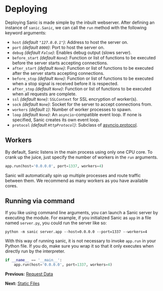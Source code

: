 # Deploying

Deploying Sanic is made simple by the inbuilt webserver. After defining an
instance of `sanic.Sanic`, we can call the `run` method with the following
keyword arguments:

- `host` *(default `"127.0.0.1"`)*: Address to host the server on.
- `port` *(default `8000`)*: Port to host the server on.
- `debug` *(default `False`)*: Enables debug output (slows server).
- `before_start` *(default `None`)*: Function or list of functions to be executed
                           before the server starts accepting connections.
- `after_start` *(default `None`)*: Function or list of functions to be executed
                    after the server starts accepting connections.
- `before_stop` *(default `None`)*: Function or list of functions to be
                    executed when a stop signal is received before it is
                    respected.
- `after_stop` *(default `None`)*: Function or list of functions to be executed
                    when all requests are complete.
- `ssl` *(default `None`)*: `SSLContext` for SSL encryption of worker(s).
- `sock` *(default `None`)*: Socket for the server to accept connections from.
- `workers` *(default `1`)*: Number of worker processes to spawn.
- `loop` *(default `None`)*: An `asyncio`-compatible event loop. If none is
                             specified, Sanic creates its own event loop.
- `protocol` *(default `HttpProtocol`)*: Subclass
  of
  [asyncio.protocol](https://docs.python.org/3/library/asyncio-protocol.html#protocol-classes).

## Workers

By default, Sanic listens in the main process using only one CPU core. To crank
up the juice, just specify the number of workers in the `run` arguments.

```python
app.run(host='0.0.0.0', port=1337, workers=4)
```

Sanic will automatically spin up multiple processes and route traffic between
them. We recommend as many workers as you have available cores.

## Running via command

If you like using command line arguments, you can launch a Sanic server by
executing the module. For example, if you initialized Sanic as `app` in a file
named `server.py`, you could run the server like so:

`python -m sanic server.app --host=0.0.0.0 --port=1337 --workers=4`

With this way of running sanic, it is not necessary to invoke `app.run` in your
Python file. If you do, make sure you wrap it so that it only executes when
directly run by the interpreter.

```python
if __name__ == '__main__':
    app.run(host='0.0.0.0', port=1337, workers=4)
```

**Previous:** [Request Data](request_data.html)

**Next:** [Static Files](static_files.html)

